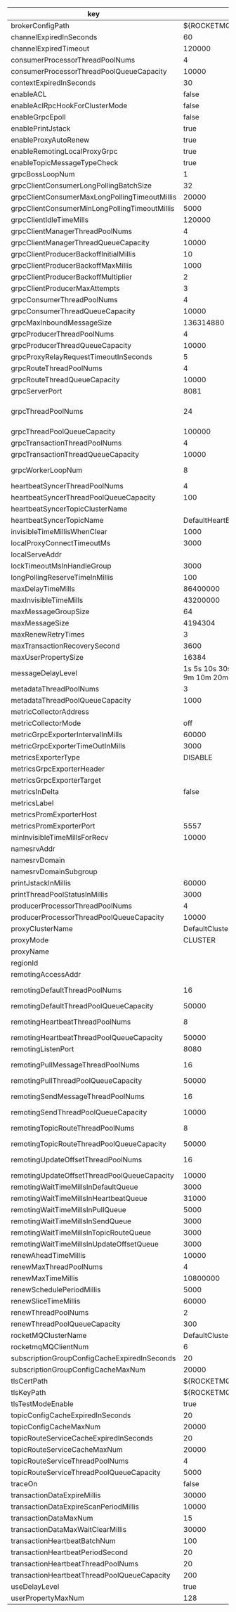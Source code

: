 |key|value|important|description|
|---|---|---|---|
|brokerConfigPath|${ROCKETMQ_HOME}/conf/broker.conf|||
|channelExpiredInSeconds|60|||
|channelExpiredTimeout|120000|||
|consumerProcessorThreadPoolNums|4||PROCESSOR_NUMBER|
|consumerProcessorThreadPoolQueueCapacity|10000|||
|contextExpiredInSeconds|30|||
|enableACL|false|||
|enableAclRpcHookForClusterMode|false|||
|enableGrpcEpoll|false|||
|enablePrintJstack|true|||
|enableProxyAutoRenew|true|||
|enableRemotingLocalProxyGrpc|true|||
|enableTopicMessageTypeCheck|true|||
|grpcBossLoopNum|1|||
|grpcClientConsumerLongPollingBatchSize|32|||
|grpcClientConsumerMaxLongPollingTimeoutMillis|20000|||
|grpcClientConsumerMinLongPollingTimeoutMillis|5000|||
|grpcClientIdleTimeMills|120000|||
|grpcClientManagerThreadPoolNums|4||PROCESSOR_NUMBER|
|grpcClientManagerThreadQueueCapacity|10000|||
|grpcClientProducerBackoffInitialMillis|10|||
|grpcClientProducerBackoffMaxMillis|1000|||
|grpcClientProducerBackoffMultiplier|2|||
|grpcClientProducerMaxAttempts|3|||
|grpcConsumerThreadPoolNums|4||PROCESSOR_NUMBER|
|grpcConsumerThreadQueueCapacity|10000|||
|grpcMaxInboundMessageSize|136314880|||
|grpcProducerThreadPoolNums|4||PROCESSOR_NUMBER|
|grpcProducerThreadQueueCapacity|10000|||
|grpcProxyRelayRequestTimeoutInSeconds|5|||
|grpcRouteThreadPoolNums|4||PROCESSOR_NUMBER|
|grpcRouteThreadQueueCapacity|10000|||
|grpcServerPort|8081|||
|grpcThreadPoolNums|24||16 + PROCESSOR_NUMBER * 2|
|grpcThreadPoolQueueCapacity|100000|||
|grpcTransactionThreadPoolNums|4||PROCESSOR_NUMBER|
|grpcTransactionThreadQueueCapacity|10000|||
|grpcWorkerLoopNum|8||PROCESSOR_NUMBER * 2|
|heartbeatSyncerThreadPoolNums|4|||
|heartbeatSyncerThreadPoolQueueCapacity|100|||
|heartbeatSyncerTopicClusterName||||
|heartbeatSyncerTopicName|DefaultHeartBeatSyncerTopic|||
|invisibleTimeMillisWhenClear|1000|||
|localProxyConnectTimeoutMs|3000|||
|localServeAddr||||
|lockTimeoutMsInHandleGroup|3000|||
|longPollingReserveTimeInMillis|100|||
|maxDelayTimeMills|86400000|||
|maxInvisibleTimeMills|43200000|||
|maxMessageGroupSize|64|||
|maxMessageSize|4194304|||
|maxRenewRetryTimes|3|||
|maxTransactionRecoverySecond|3600|||
|maxUserPropertySize|16384|||
|messageDelayLevel|1s 5s 10s 30s 1m 2m 3m 4m 5m 6m 7m 8m 9m 10m 20m 30m 1h 2h|||
|metadataThreadPoolNums|3|||
|metadataThreadPoolQueueCapacity|1000|||
|metricCollectorAddress||||
|metricCollectorMode|off|||
|metricGrpcExporterIntervalInMills|60000|||
|metricGrpcExporterTimeOutInMills|3000|||
|metricsExporterType|DISABLE|||
|metricsGrpcExporterHeader||||
|metricsGrpcExporterTarget||||
|metricsInDelta|false|||
|metricsLabel||||
|metricsPromExporterHost||||
|metricsPromExporterPort|5557|||
|minInvisibleTimeMillsForRecv|10000|||
|namesrvAddr||||
|namesrvDomain||||
|namesrvDomainSubgroup||||
|printJstackInMillis|60000|||
|printThreadPoolStatusInMillis|3000|||
|producerProcessorThreadPoolNums|4||PROCESSOR_NUMBER|
|producerProcessorThreadPoolQueueCapacity|10000|||
|proxyClusterName|DefaultCluster|||
|proxyMode|CLUSTER|||
|proxyName||||
|regionId||||
|remotingAccessAddr||||
|remotingDefaultThreadPoolNums|16||4 * PROCESSOR_NUMBER|
|remotingDefaultThreadPoolQueueCapacity|50000|||
|remotingHeartbeatThreadPoolNums|8||2 * PROCESSOR_NUMBER|
|remotingHeartbeatThreadPoolQueueCapacity|50000|||
|remotingListenPort|8080|||
|remotingPullMessageThreadPoolNums|16||4 * PROCESSOR_NUMBER|
|remotingPullThreadPoolQueueCapacity|50000|||
|remotingSendMessageThreadPoolNums|16||4 * PROCESSOR_NUMBER|
|remotingSendThreadPoolQueueCapacity|10000|||
|remotingTopicRouteThreadPoolNums|8||2 * PROCESSOR_NUMBER|
|remotingTopicRouteThreadPoolQueueCapacity|50000|||
|remotingUpdateOffsetThreadPoolNums|16||4 * PROCESSOR_NUMBER|
|remotingUpdateOffsetThreadPoolQueueCapacity|10000|||
|remotingWaitTimeMillsInDefaultQueue|3000|||
|remotingWaitTimeMillsInHeartbeatQueue|31000|||
|remotingWaitTimeMillsInPullQueue|5000|||
|remotingWaitTimeMillsInSendQueue|3000|||
|remotingWaitTimeMillsInTopicRouteQueue|3000|||
|remotingWaitTimeMillsInUpdateOffsetQueue|3000|||
|renewAheadTimeMillis|10000|||
|renewMaxThreadPoolNums|4|||
|renewMaxTimeMillis|10800000|||
|renewSchedulePeriodMillis|5000|||
|renewSliceTimeMillis|60000|||
|renewThreadPoolNums|2|||
|renewThreadPoolQueueCapacity|300|||
|rocketMQClusterName|DefaultCluster|||
|rocketmqMQClientNum|6|||
|subscriptionGroupConfigCacheExpiredInSeconds|20|||
|subscriptionGroupConfigCacheMaxNum|20000|||
|tlsCertPath|${ROCKETMQ_HOME}/conf/tls/rocketmq.crt|||
|tlsKeyPath|${ROCKETMQ_HOME}/conf/tls/rocketmq.key|||
|tlsTestModeEnable|true|||
|topicConfigCacheExpiredInSeconds|20|||
|topicConfigCacheMaxNum|20000|||
|topicRouteServiceCacheExpiredInSeconds|20|||
|topicRouteServiceCacheMaxNum|20000|||
|topicRouteServiceThreadPoolNums|4||PROCESSOR_NUMBER|
|topicRouteServiceThreadPoolQueueCapacity|5000|||
|traceOn|false|||
|transactionDataExpireMillis|30000|||
|transactionDataExpireScanPeriodMillis|10000|||
|transactionDataMaxNum|15|||
|transactionDataMaxWaitClearMillis|30000|||
|transactionHeartbeatBatchNum|100|||
|transactionHeartbeatPeriodSecond|20|||
|transactionHeartbeatThreadPoolNums|20|||
|transactionHeartbeatThreadPoolQueueCapacity|200|||
|useDelayLevel|true|||
|userPropertyMaxNum|128|||
